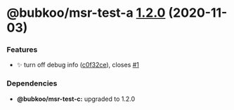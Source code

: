 # @bubkoo/msr-test-a [1.2.0](https://github.com/bubkoo/monorepo-semantic-release/compare/@bubkoo/msr-test-a@1.1.0...@bubkoo/msr-test-a@1.2.0) (2020-11-03)


### Features

* ✨ turn off debug info ([c0f32ce](https://github.com/bubkoo/monorepo-semantic-release/commit/c0f32ce689d9c1e5137f97ccf7882bcc82633078)), closes [#1](https://github.com/bubkoo/monorepo-semantic-release/issues/1)





### Dependencies

* **@bubkoo/msr-test-c:** upgraded to 1.2.0
